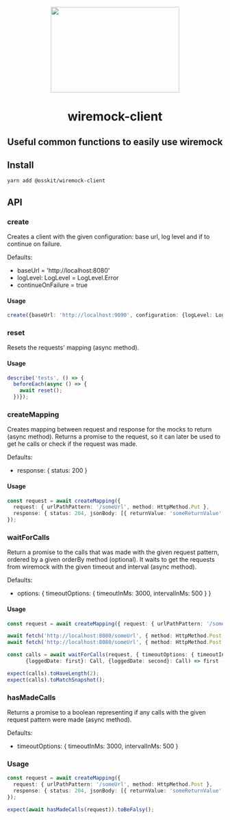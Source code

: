 <p align="center">
<img width="300" height="200" src="https://user-images.githubusercontent.com/15312980/175097744-6f69f4a6-f11d-4b16-8857-225d0cdecffe.svg" />
  </p>

  <div align="center">
  
# wiremock-client

## Useful common functions to easily use wiremock 
</div>

## Install
```sh
yarn add @osskit/wiremock-client
```

## API

### create

Creates a client with the given configuration: base url, log level and if to continue on failure.

Defaults:
* baseUrl = 'http://localhost:8080'
* logLevel: LogLevel = LogLevel.Error
* continueOnFailure = true

#### Usage
```ts
create({baseUrl: 'http://localhost:9090', configuration: {logLevel: LogLevel.Warn, continueOnFailure: false}})
```

### reset

Resets the requests' mapping (async method).

#### Usage
```ts
describe('tests', () => {
  beforeEach(async () => {
    await reset();
  })});
```

### createMapping

Creates mapping between request and response for the mocks to return (async method). 
Returns a promise to the request, so it can later be used to get he calls or check if the request was made.

Defaults:
* response: { status: 200 }

#### Usage
```ts
const request = await createMapping({
  request: { urlPathPattern: '/someUrl', method: HttpMethod.Put },
  response: { status: 204, jsonBody: [{ returnValue: 'someReturnValue' }] },
});
```

### waitForCalls

Return a promise to the calls that was made with the given request pattern, ordered by a given orderBy method 
(optional).
It waits to get the 
requests from 
wiremock with the given timeout and interval (async 
method).


Defaults:
* options: { timeoutOptions: { timeoutInMs: 3000, intervalInMs: 500 } }


#### Usage
```ts
const request = await createMapping({ request: { urlPathPattern: '/someUrl', method: HttpMethod.Post } });

await fetch('http://localhost:8080/someUrl', { method: HttpMethod.Post, body: JSON.stringify(body1) });
await fetch('http://localhost:8080/someUrl', { method: HttpMethod.Post, body: JSON.stringify(body2) });

const calls = await waitForCalls(request, { timeoutOptions: { timeoutInMs: 5000, intervalInMs: 1000 }, orderBy: (
      {loggedDate: first}: Call, {loggedDate: second}: Call) => first - second});

expect(calls).toHaveLength(2);
expect(calls).toMatchSnapshot();
```

### hasMadeCalls

Returns a promise to a boolean representing if any calls with the given request pattern were made (async method).

Defaults:
* timeoutOptions: { timeoutInMs: 3000, intervalInMs: 500 }

### Usage
```ts
const request = await createMapping({
  request: { urlPathPattern: '/someUrl', method: HttpMethod.Post },
  response: { status: 204, jsonBody: [{ returnValue: 'someReturnValue' }] },
});

expect(await hasMadeCalls(request)).toBeFalsy();
```

